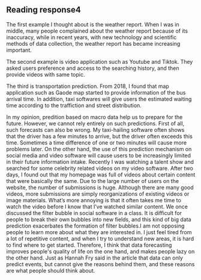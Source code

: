 ## Reading response4

The first example I thought about is the weather report. When I was in middle, many people complained about the weather report because of its inaccuracy, while in recent years, with new technology and scientific methods of data collection, the weather report has became increasing important.

The second example is video application such as Youtube and Tiktok. They asked users preference and access to the searching history, and then provide videos with same topic.

The third is transportation prediction. From 2018, I found that map application such as Gaode map started to provide information of the bus arrival time. In addition, taxi softwares will give users the estimated waiting time according to the traffiction and street distribution.

In my opinion, predition based on macro data help us to prepare for the future. However, we cannot rely entirely on such predictions. First of all, such forecasts can also be wrong. My taxi-hailing software often shows that the driver has a few minutes to arrive, but the driver often exceeds this time. Sometimes a time difference of one or two minutes will cause more problems later. On the other hand, the use of this prediction mechanism on social media and video software will cause users to be increasingly limited in their future information intake. Recently I was watching a talent show and searched for some celebrity related videos on my video software. After two days, I found out that my homepage was full of videos about certain content that were basically the same. Due to the large number of users on the website, the number of submissions is huge. Although there are many good videos, more submissions are simply reorganizations of existing videos or image materials. What’s more annoying is that it often takes me time to watch the video before I know that I’ve watched similar content. We once discussed the filter bubble in social software in a class. It is difficult for people to break their own bubbles into new fields, and this kind of big data prediction exacerbates the formation of filter bubbles.I am not opposing people to learn more about what they are interested in. I just feel tired from a lot of repetitive content, and when I try to understand new areas, it is hard to find where to get started. Therefore, I think that data forecasting improves people's quality of life on the one hand, and makes people lazy on the other hand. Just as Hannah Fry said in the article that data can only predict events, but cannot give the reasons behind them, and these reasons are what people should think about.
